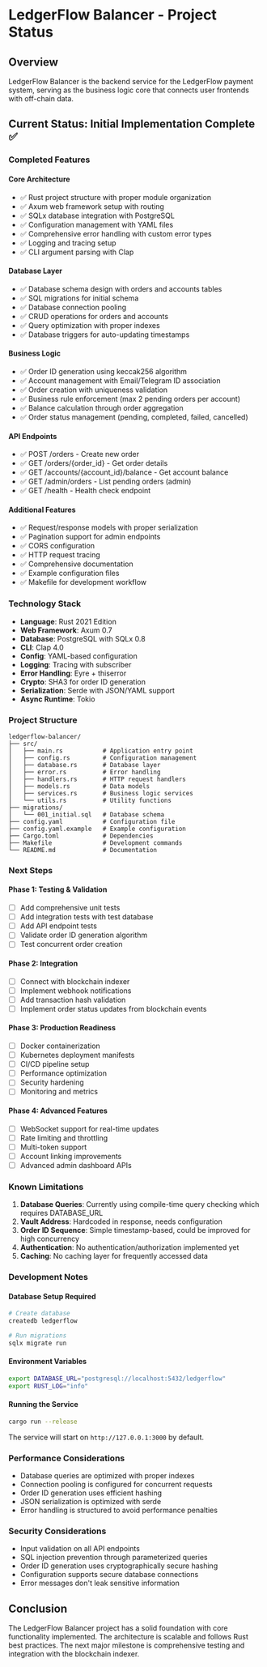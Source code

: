 # LedgerFlow Balancer - Project Status

## Overview
LedgerFlow Balancer is the backend service for the LedgerFlow payment system, serving as the business logic core that connects user frontends with off-chain data.

## Current Status: Initial Implementation Complete ✅

### Completed Features

#### Core Architecture
- ✅ Rust project structure with proper module organization
- ✅ Axum web framework setup with routing
- ✅ SQLx database integration with PostgreSQL
- ✅ Configuration management with YAML files
- ✅ Comprehensive error handling with custom error types
- ✅ Logging and tracing setup
- ✅ CLI argument parsing with Clap

#### Database Layer
- ✅ Database schema design with orders and accounts tables
- ✅ SQL migrations for initial schema
- ✅ Database connection pooling
- ✅ CRUD operations for orders and accounts
- ✅ Query optimization with proper indexes
- ✅ Database triggers for auto-updating timestamps

#### Business Logic
- ✅ Order ID generation using keccak256 algorithm
- ✅ Account management with Email/Telegram ID association
- ✅ Order creation with uniqueness validation
- ✅ Business rule enforcement (max 2 pending orders per account)
- ✅ Balance calculation through order aggregation
- ✅ Order status management (pending, completed, failed, cancelled)

#### API Endpoints
- ✅ POST /orders - Create new order
- ✅ GET /orders/{order_id} - Get order details
- ✅ GET /accounts/{account_id}/balance - Get account balance
- ✅ GET /admin/orders - List pending orders (admin)
- ✅ GET /health - Health check endpoint

#### Additional Features
- ✅ Request/response models with proper serialization
- ✅ Pagination support for admin endpoints
- ✅ CORS configuration
- ✅ HTTP request tracing
- ✅ Comprehensive documentation
- ✅ Example configuration files
- ✅ Makefile for development workflow

### Technology Stack
- **Language**: Rust 2021 Edition
- **Web Framework**: Axum 0.7
- **Database**: PostgreSQL with SQLx 0.8
- **CLI**: Clap 4.0
- **Config**: YAML-based configuration
- **Logging**: Tracing with subscriber
- **Error Handling**: Eyre + thiserror
- **Crypto**: SHA3 for order ID generation
- **Serialization**: Serde with JSON/YAML support
- **Async Runtime**: Tokio

### Project Structure
```
ledgerflow-balancer/
├── src/
│   ├── main.rs           # Application entry point
│   ├── config.rs         # Configuration management
│   ├── database.rs       # Database layer
│   ├── error.rs          # Error handling
│   ├── handlers.rs       # HTTP request handlers
│   ├── models.rs         # Data models
│   ├── services.rs       # Business logic services
│   └── utils.rs          # Utility functions
├── migrations/
│   └── 001_initial.sql   # Database schema
├── config.yaml           # Configuration file
├── config.yaml.example   # Example configuration
├── Cargo.toml            # Dependencies
├── Makefile              # Development commands
└── README.md             # Documentation
```

### Next Steps

#### Phase 1: Testing & Validation
- [ ] Add comprehensive unit tests
- [ ] Add integration tests with test database
- [ ] Add API endpoint tests
- [ ] Validate order ID generation algorithm
- [ ] Test concurrent order creation

#### Phase 2: Integration
- [ ] Connect with blockchain indexer
- [ ] Implement webhook notifications
- [ ] Add transaction hash validation
- [ ] Implement order status updates from blockchain events

#### Phase 3: Production Readiness
- [ ] Docker containerization
- [ ] Kubernetes deployment manifests
- [ ] CI/CD pipeline setup
- [ ] Performance optimization
- [ ] Security hardening
- [ ] Monitoring and metrics

#### Phase 4: Advanced Features
- [ ] WebSocket support for real-time updates
- [ ] Rate limiting and throttling
- [ ] Multi-token support
- [ ] Account linking improvements
- [ ] Advanced admin dashboard APIs

### Known Limitations

1. **Database Queries**: Currently using compile-time query checking which requires DATABASE_URL
2. **Vault Address**: Hardcoded in response, needs configuration
3. **Order ID Sequence**: Simple timestamp-based, could be improved for high concurrency
4. **Authentication**: No authentication/authorization implemented yet
5. **Caching**: No caching layer for frequently accessed data

### Development Notes

#### Database Setup Required
```bash
# Create database
createdb ledgerflow

# Run migrations
sqlx migrate run
```

#### Environment Variables
```bash
export DATABASE_URL="postgresql://localhost:5432/ledgerflow"
export RUST_LOG="info"
```

#### Running the Service
```bash
cargo run --release
```

The service will start on `http://127.0.0.1:3000` by default.

### Performance Considerations

- Database queries are optimized with proper indexes
- Connection pooling is configured for concurrent requests
- Order ID generation uses efficient hashing
- JSON serialization is optimized with serde
- Error handling is structured to avoid performance penalties

### Security Considerations

- Input validation on all API endpoints
- SQL injection prevention through parameterized queries
- Order ID generation uses cryptographically secure hashing
- Configuration supports secure database connections
- Error messages don't leak sensitive information

## Conclusion

The LedgerFlow Balancer project has a solid foundation with core functionality implemented. The architecture is scalable and follows Rust best practices. The next major milestone is comprehensive testing and integration with the blockchain indexer.
